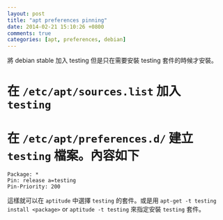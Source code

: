 ```yaml
---
layout: post
title: "apt preferences pinning"
date: 2014-02-21 15:10:26 +0800
comments: true
categories: [apt, preferences, debian]
---
```


將 debian stable 加入 testing 但是只在需要安裝 testing 套件的時候才安裝。

# 在 `/etc/apt/sources.list` 加入 `testing`
# 在 `/etc/apt/preferences.d/` 建立 `testing` 檔案。內容如下
```
Package: *
Pin: release a=testing
Pin-Priority: 200
```


這樣就可以在 `aptitude` 中選擇 `testing` 的套件。或是用 `apt-get -t testing install <package>` or `aptitude -t testing` 來指定安裝 `testing` 套件。


